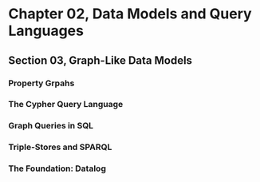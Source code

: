 # Chapter 02, Data Models and Query Languages
## Section 03, Graph-Like Data Models

### Property Grpahs

### The Cypher Query Language

### Graph Queries in SQL

### Triple-Stores and SPARQL

### The Foundation: Datalog
